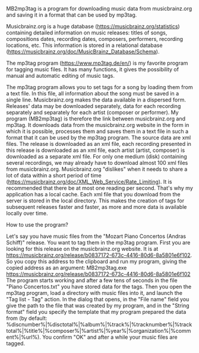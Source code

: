MB2mp3tag is a program for downloading music data from musicbrainz.org and saving it in a format that can be used by mp3tag.

Musicbrainz.org is a huge database (https://musicbrainz.org/statistics) containing detailed information on music releases: titles of songs, compositions dates, recording dates, composers, performers, recording locations, etc. This information is stored in a relational database (https://musicbrainz.org/doc/MusicBrainz_Database/Schema).

The mp3tag program (https://www.mp3tag.de/en/) is my favorite program for tagging music files. It has many functions, it gives the possibility of manual and automatic editing of music tags.

The mp3tag program allows you to set tags for a song by loading them from a text file. In this file, all information about the song must be saved in a single line. Musicbrainz.org makes the data available in a dispersed form. Releases' data may be downloaded separately, data for each recording separately and separately for each artist (composer or performer). My program (MB2mp3tag) is therefore the link between musicbrainz.org and mp3tag. It downloads data from the musicbrainz.org website in the form in which it is possible, processes them and saves them in a text file in such a format that it can be used by the mp3tag program.
The source data are xml files. The release is downloaded as an xml file, each recording presented in this release is downloaded as an xml file, each artist (artist, composer) is downloaded as a separate xml file. For only one medium (disk) containing several recordings, we may already have to download almost 100 xml files from musicbrainz.org. Musicbrainz.org "dislikes" when it needs to share a lot of data within a short period of time (https://musicbrainz.org/doc/XML_Web_Service/Rate_Limiting). It is recommended that there be at most one reading per second. That's why my application has a local cache. Each xml file that you download from the server is stored in the local directory. This makes the creation of tags for subsequent releases faster and faster, as more and more data is available locally over time.

How to use the program?

Let's say you have music files from the "Mozart Piano Concertos (Andras Schiff)" release. You want to tag them in the mp3tag program. First you are looking for this release on the musicbrainz.org website. It is at https://musicbrainz.org/release/b0837172-673c-4416-80d6-8a5801e6f102. So you copy this address to the clipboard and run my program, giving the copied address as an argument:
MB2mp3tag.exe https://musicbrainz.org/release/b0837172-673c-4416-80d6-8a5801e6f102
The program starts working and after a few tens of seconds in the file "Piano Concertos.txt" you have stored data for the tags. Then you open the mp3tag program, load a directory with music files into it, and launch the "Tag list - Tag" action. In the dialog that opens, in the "File name" field you give the path to the file that was created by my program, and in the "String format" field you specify the template that my program prepared the data from (by default: %discnumber%|%disctotal%|%album%|%track%|%tracknumber%|%tracktotal%|%title%|%composer%|%artist%|%year%|%organization%|%comment%|%url%). You confirm "OK" and after a while your music files are tagged.
